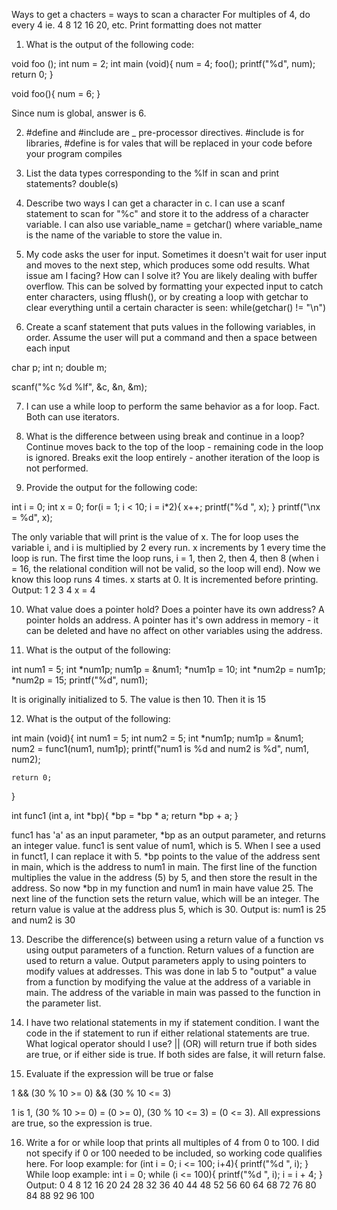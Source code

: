 Ways to get a chacters = ways to scan a character
For multiples of 4, do every 4
ie. 4 8 12 16 20, etc.
Print formatting does not matter

1. What is the output of the following code:

void foo ();
int num = 2;
int main (void){
    num = 4;
    foo();
    printf("%d", num);
    return 0;
}

void foo(){
    num = 6;
}

Since num is global, answer is 6.

2. #define and #include are _
pre-processor directives.  #include is for libraries, #define is for vales that will be replaced in your code before your program compiles

3. List the data types corresponding to the %lf in scan and print statements?
double(s)

4. Describe two ways I can get a character in c.
I can use a scanf statement to scan for "%c" and store it to the address of a character variable.  I can also use variable_name = getchar() where variable_name is the name of the variable to store the value in.

5. My code asks the user for input.  Sometimes it doesn't wait for user input and moves to the next step, which produces some odd results.  What issue am I facing?  How can I solve it?
You are likely dealing with buffer overflow.  This can be solved by formatting your expected input to catch enter characters, using fflush(), or by creating a loop with getchar to clear everything until a certain character is seen: while(getchar() != "\n")

6. Create a scanf statement that puts values in the following variables, in order.  Assume the user will put a command and then a space between each input

char p;
int n;
double m;

scanf("%c %d %lf", &c, &n, &m);

7. I can use a while loop to perform the same behavior as a for loop.
Fact.  Both can use iterators.

8. What is the difference between using break and continue in a loop?
Continue moves back to the top of the loop - remaining code in the loop is ignored.  Breaks exit the loop entirely - another iteration of the loop is not performed.

9. Provide the output for the following code:

int i = 0; int x = 0;
for(i = 1; i < 10; i = i*2){
    x++;
    printf("%d ", x);
}
printf("\nx = %d", x);

The only variable that will print is the value of x.  The for loop uses the variable i, and i is multiplied by 2 every run.  x increments by 1 every time the loop is run.  The first time the loop runs, i = 1, then 2, then 4, then 8 (when i = 16, the relational condition will not be valid, so the loop will end).  Now we know this loop runs 4 times.  x starts at 0.  It is incremented before printing.
Output:
1 2 3 4 
x = 4

10. What value does a pointer hold?  Does a pointer have its own address?
A pointer holds an address.  A pointer has it's own address in memory - it can be deleted and have no affect on other variables using the address.

11.  What is the output of the following:

int num1 = 5;
int *num1p;
num1p = &num1;
*num1p = 10;
int *num2p = num1p;
*num2p = 15;
printf("%d", num1);

It is originally initialized to 5.  The value is then 10.  Then it is 15

12. What is the output of the following:

int main (void){
    int num1 = 5; int num2 = 5;
    int *num1p;
    num1p = &num1;
    num2 = func1(num1, num1p);
    printf("num1 is %d and num2 is %d", num1, num2);

    return 0;
}

int func1 (int a, int *bp){
    *bp = *bp * a;
    return *bp + a;
}

func1 has 'a' as an input parameter, *bp as an output parameter, and returns an integer value.  func1 is sent value of num1, which is 5.  When I see a used in funct1, I can replace it with 5.  *bp points to the value of the address sent in main, which is the address to num1 in main.  The first line of the function multiplies the value in the address (5) by 5, and then store the result in the address.  So now *bp in my function and num1 in main have value 25.  The next line of the function sets the return value, which will be an integer.  The return value is value at the address plus 5, which is 30.
Output is:
num1 is 25 and num2 is 30

13. Describe the difference(s) between using a return value of a function vs using output parameters of a function.
Return values of a function are used to return a value.  Output parameters apply to using pointers to modify values at addresses.  This was done in lab 5 to "output" a value from a function by modifying the value at the address of a variable in main.  The address of the variable in main was passed to the function in the parameter list.

14. I have two relational statements in my if statement condition.  I want the code in the if statement to run if either relational statements are true.  What logical operator should I use?
|| (OR) will return true if both sides are true, or if either side is true.  If both sides are false, it will return false.

15. Evaluate if the expression will be true or false

1 && (30 % 10 >= 0) && (30 % 10 <= 3)

1 is 1, (30 % 10 >= 0) = (0 >= 0), (30 % 10 <= 3) = (0 <= 3).  All expressions are true, so the expression is true.

16. Write a for or while loop that prints all multiples of 4 from 0 to 100.
I did not specify if 0 or 100 needed to be included, so working code qualifies here.
For loop example:
    for (int i = 0; i <= 100; i+4){
        printf("%d ", i);
    }
While loop example:
    int i = 0;
    while (i <= 100){
        printf("%d ", i);
        i = i + 4;
    }
Output:
0 4 8 12 16 20 24 28 32 36 40 44 48 52 56 60 64 68 72 76 80 84 88 92 96 100